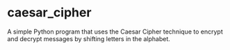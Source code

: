 # caesar_cipher
A simple Python program that uses the Caesar Cipher technique to encrypt and decrypt messages by shifting letters in the alphabet.
